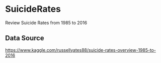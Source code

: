 # SuicideRates
Review Suicide Rates from 1985 to 2016

## Data Source
https://www.kaggle.com/russellyates88/suicide-rates-overview-1985-to-2016
